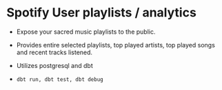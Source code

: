 # Spotify User playlists / analytics

- Expose your sacred music playlists to the public.
- Provides entire selected playlists, top played artists, top played songs and recent tracks listened.
- Utilizes postgresql and dbt

- `dbt run, dbt test, dbt debug`
